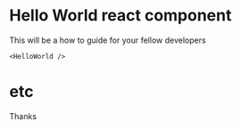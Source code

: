 # Hello World react component

This will be a how to guide for your fellow developers

```
<HelloWorld />
```

# etc

Thanks
